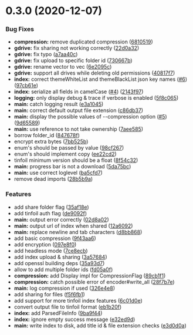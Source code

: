 # 0.3.0 (2020-12-07)


### Bug Fixes

* **compression:** remove duplicated compression ([6810519](https://github.com/DevYukine/rustfoil/commit/681051909d5bc8c6fa524b66cca2a6f4e1a0a670))
* **gdrive:** fix sharing not working correctly ([22d0a32](https://github.com/DevYukine/rustfoil/commit/22d0a32dbdc44abfb9ea3769c28995b0204c81d3))
* **gdrive:** fix typo ([a7aa40c](https://github.com/DevYukine/rustfoil/commit/a7aa40cbb7bdf783899185b4e7462a4c8ab4bf31))
* **gdrive:** fix upload to specific folder id ([730667b](https://github.com/DevYukine/rustfoil/commit/730667b744c76df3e4ad67fb101e0cd77d246d30))
* **gdrive:** rename vector to vec ([6e2095c](https://github.com/DevYukine/rustfoil/commit/6e2095c257ba789c3a421f28309984d398d7e9f8))
* **gdrive:** support all drives while deleting old permissions ([40817f7](https://github.com/DevYukine/rustfoil/commit/40817f7b9c17263c9ef945dec0ff982c8f106a4d))
* **index:** correct themeWhiteList and themeBlackList json key names ([#6](https://github.com/DevYukine/rustfoil/issues/6)) ([97cb61e](https://github.com/DevYukine/rustfoil/commit/97cb61ecbf846058cbdc725e926eb1521c3856e7))
* **index:** serialize all fields in camelCase ([#4](https://github.com/DevYukine/rustfoil/issues/4)) ([2143f97](https://github.com/DevYukine/rustfoil/commit/2143f97df3c266602ce5f5ca68189496cc45feb7))
* **logging:** only display debug & trace if verbose is enabled ([5f8c065](https://github.com/DevYukine/rustfoil/commit/5f8c065b161fa53aae6a618a9a49319d4dd760ad))
* **main:** catch logging result ([e3a1045](https://github.com/DevYukine/rustfoil/commit/e3a104538df945e2bda0dd0e0204f9c498e9eb68))
* **main:** correct default output file extension ([c86db37](https://github.com/DevYukine/rustfoil/commit/c86db3704c32b9c93c6efc7271af2353f89c02b0))
* **main:** display the possible values of --compression option ([#5](https://github.com/DevYukine/rustfoil/issues/5)) ([9d65589](https://github.com/DevYukine/rustfoil/commit/9d6558972591629512ae84586b688e890a9c7432))
* **main:** use reference to not take ownership ([7aee585](https://github.com/DevYukine/rustfoil/commit/7aee585ba5eab81f49dd452bf1da4b7ba43102cd))
* borrow folder_id ([847678f](https://github.com/DevYukine/rustfoil/commit/847678f8aa4b702c44cfe752f7d5c1e1da3185b8))
* encrypt extra bytes  ([7bb525b](https://github.com/DevYukine/rustfoil/commit/7bb525b677e8f231e075ac3130ef5c082a077bd7))
* enum's should be passed by value ([98cf267](https://github.com/DevYukine/rustfoil/commit/98cf2677da261cbebaf00a37f5436cb758c039f8))
* enum's should implement copy ([ee22cd2](https://github.com/DevYukine/rustfoil/commit/ee22cd2cfcbe048ffa46c993cdf2a2b1e0fd97cc))
* tinfoil minimum version should be a float ([8f54c32](https://github.com/DevYukine/rustfoil/commit/8f54c329699b52937251ced44e016d595b849afb))
* **main:** progress bar is not a download ([5da75bc](https://github.com/DevYukine/rustfoil/commit/5da75bcb3e0d444b5ffa7cd3c352bf803d4365e6))
* **main:** use correct loglevel ([ba5cfd7](https://github.com/DevYukine/rustfoil/commit/ba5cfd77878d6c5c95f9eb365abf1e0dcde53832))
* remove dead imports ([28b5b9a](https://github.com/DevYukine/rustfoil/commit/28b5b9a9f89b475c6f52535d604cfc4b7653e654))


### Features

* add share folder flag ([35af18e](https://github.com/DevYukine/rustfoil/commit/35af18ece11bfe29219b3ef5c3966d4aa952ebbd))
* add tinfoil auth flag ([de9092f](https://github.com/DevYukine/rustfoil/commit/de9092f2aac3438dddb9f6ea9f963b85b2c71932))
* **main:** output error correctly ([02d8a02](https://github.com/DevYukine/rustfoil/commit/02d8a0287ae0c98810f73056d1cbbbc331f9b354))
* **main:** output url of index when shared ([12a6092](https://github.com/DevYukine/rustfoil/commit/12a6092c7d749cb0c7a281ce5b20e26bf8e4eec5))
* **main:** replace newline and tab characters ([d8bb868](https://github.com/DevYukine/rustfoil/commit/d8bb86817030cbf38dbe42ffb0b0e4b0172546fc))
* add basic compression ([9f43aa6](https://github.com/DevYukine/rustfoil/commit/9f43aa647931c6e286b92d51a6a80c585660b66f))
* add encryption ([097e8f0](https://github.com/DevYukine/rustfoil/commit/097e8f0a0582513d46452ff8417dbbe084f5c889))
* add headless mode ([7ce8ecb](https://github.com/DevYukine/rustfoil/commit/7ce8ecb4a578c50a7fbb9b5d7eb55e4f76f1e606))
* add index upload & sharing ([3a57684](https://github.com/DevYukine/rustfoil/commit/3a5768498932b3f92edecd5c076268b4e7de2105))
* add openssl building deps ([35a93d7](https://github.com/DevYukine/rustfoil/commit/35a93d7dc9ffb64daf354c3c68284879a6318502))
* allow to add multiple folder ids ([fd05a0f](https://github.com/DevYukine/rustfoil/commit/fd05a0f0b5c203ee38685e16bac679446dd39216))
* **compression:** add Display impl for CompressionFlag ([89cb1f1](https://github.com/DevYukine/rustfoil/commit/89cb1f18a3ea4e1e05e3b157bfd537b56e4eb395))
* **compression:** catch possible error of encoder#write_all ([28f7b7e](https://github.com/DevYukine/rustfoil/commit/28f7b7eb83e5dfce25381a9945c13675e5a8bd33))
* **main:** log compression if used ([326e4e8](https://github.com/DevYukine/rustfoil/commit/326e4e817bf508ee743361051d7068b00fe6f6ed))
* add sharing for files ([f5f6fb1](https://github.com/DevYukine/rustfoil/commit/f5f6fb1667dde36ad4447e2dfe16cb4c1d9a69bb))
* add support for more tinfoil index features ([6c01d0e](https://github.com/DevYukine/rustfoil/commit/6c01d0e7848f23e66b4481e5f2b83f87b8332eec))
* convert output file to tinfoil format ([eb1b20f](https://github.com/DevYukine/rustfoil/commit/eb1b20f6d492a01ddb7e6dd53106bc68bd813635))
* **index:** add ParsedFileInfo ([9ba9f44](https://github.com/DevYukine/rustfoil/commit/9ba9f44d72a683c21599da3e8c111598b5f1a005))
* **index:** ignore empty success message ([e32ed9d](https://github.com/DevYukine/rustfoil/commit/e32ed9d982075cc46c378fb623034df6b1931599))
* **main:** write index to disk, add title id & file extension checks ([e3d0d0a](https://github.com/DevYukine/rustfoil/commit/e3d0d0aaa4419aa940b6a265d14fd4e8f6c9f3bf))



